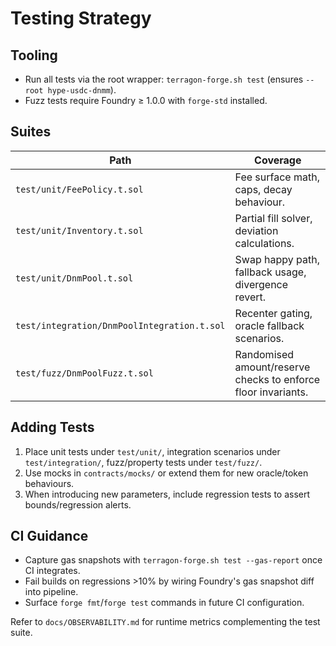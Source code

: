 # Testing Strategy

## Tooling
- Run all tests via the root wrapper: `terragon-forge.sh test` (ensures `--root hype-usdc-dnmm`).
- Fuzz tests require Foundry ≥ 1.0.0 with `forge-std` installed.

## Suites
| Path | Coverage |
|------|----------|
| `test/unit/FeePolicy.t.sol` | Fee surface math, caps, decay behaviour. |
| `test/unit/Inventory.t.sol` | Partial fill solver, deviation calculations. |
| `test/unit/DnmPool.t.sol` | Swap happy path, fallback usage, divergence revert. |
| `test/integration/DnmPoolIntegration.t.sol` | Recenter gating, oracle fallback scenarios. |
| `test/fuzz/DnmPoolFuzz.t.sol` | Randomised amount/reserve checks to enforce floor invariants. |

## Adding Tests
1. Place unit tests under `test/unit/`, integration scenarios under `test/integration/`, fuzz/property tests under `test/fuzz/`.
2. Use mocks in `contracts/mocks/` or extend them for new oracle/token behaviours.
3. When introducing new parameters, include regression tests to assert bounds/regression alerts.

## CI Guidance
- Capture gas snapshots with `terragon-forge.sh test --gas-report` once CI integrates.
- Fail builds on regressions >10% by wiring Foundry's gas snapshot diff into pipeline.
- Surface `forge fmt`/`forge test` commands in future CI configuration.

Refer to `docs/OBSERVABILITY.md` for runtime metrics complementing the test suite.
